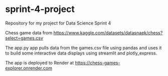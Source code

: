 # sprint-4-project
Repository for my project for Data Science Sprint 4

Chess game data from https://www.kaggle.com/datasets/datasnaek/chess?select=games.csv

The app.py app pulls data from the games.csv file using pandas and uses it to build 
some interactive data displays using streamlit and plotly_express.

The app is deployed to Render at https://chess-games-explorer.onrender.com

